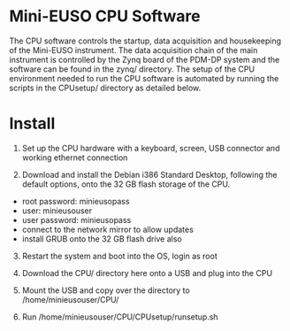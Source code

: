 # Mini-EUSO CPU Software

The CPU software controls the startup, data acquisition and housekeeping of the Mini-EUSO instrument. The data acquisition chain of the main instrument is controlled by the Zynq board of the PDM-DP system and the software can be found in the zynq/ directory. The setup of the CPU environment needed to run the CPU software is automated by running the scripts in the CPUsetup/ directory as detailed below.

# Install

1. Set up the CPU hardware with a keyboard, screen, USB connector and working ethernet connection

2. Download and install the Debian i386 Standard Desktop, following the default options, onto the 32 GB flash storage of the CPU.
  * root password: minieusopass
  * user: minieusouser
  * user password: minieusopass
  * connect to the network mirror to allow updates
  * install GRUB onto the 32 GB flash drive also

3. Restart the system and boot into the OS, login as root

4. Download the CPU/ directory here onto a USB and plug into the CPU

5. Mount the USB and copy over the directory to /home/minieusouser/CPU/

6. Run /home/minieusouser/CPU/CPUsetup/runsetup.sh

